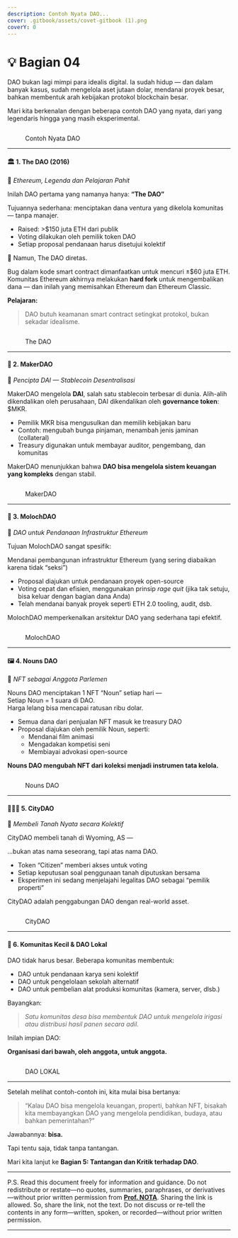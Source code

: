 ```yaml
---
description: Contoh Nyata DAO...
cover: .gitbook/assets/covet-gitbook (1).png
coverY: 0
---
```


# 💡 Bagian 04

DAO bukan lagi mimpi para idealis digital. Ia sudah hidup — dan dalam banyak kasus, sudah mengelola aset jutaan dolar, mendanai proyek besar, bahkan membentuk arah kebijakan protokol blockchain besar.

Mari kita berkenalan dengan beberapa contoh DAO yang nyata, dari yang legendaris hingga yang masih eksperimental.

<figure><img src=".gitbook/assets/05.png" alt=""><figcaption><p>Contoh Nyata DAO</p></figcaption></figure>

***

#### 🏛️ **1. The DAO (2016)**

📍 _Ethereum, Legenda dan Pelajaran Pahit_

Inilah DAO pertama yang namanya hanya: **“The DAO”**

Tujuannya sederhana: menciptakan dana ventura yang dikelola komunitas — tanpa manajer.

* Raised: >$150 juta ETH dari publik
* Voting dilakukan oleh pemilik token DAO
* Setiap proposal pendanaan harus disetujui kolektif

🚨 Namun, The DAO diretas.

Bug dalam kode smart contract dimanfaatkan untuk mencuri ±$60 juta ETH. Komunitas Ethereum akhirnya melakukan **hard fork** untuk mengembalikan dana — dan inilah yang memisahkan Ethereum dan Ethereum Classic.

**Pelajaran:**

> DAO butuh keamanan smart contract setingkat protokol, bukan sekadar idealisme.

<figure><img src=".gitbook/assets/05a.png" alt=""><figcaption><p>The DAO</p></figcaption></figure>

***

#### 🦊 **2. MakerDAO**

📍 _Pencipta DAI — Stablecoin Desentralisasi_

MakerDAO mengelola **DAI**, salah satu stablecoin terbesar di dunia. Alih-alih dikendalikan oleh perusahaan, DAI dikendalikan oleh **governance token**: $MKR.

* Pemilik MKR bisa mengusulkan dan memilih kebijakan baru
* Contoh: mengubah bunga pinjaman, menambah jenis jaminan (collateral)
* Treasury digunakan untuk membayar auditor, pengembang, dan komunitas

MakerDAO menunjukkan bahwa **DAO bisa mengelola sistem keuangan yang kompleks** dengan stabil.

<figure><img src=".gitbook/assets/05b.png" alt=""><figcaption><p>MakerDAO</p></figcaption></figure>

***

#### 🧠 **3. MolochDAO**

📍 _DAO untuk Pendanaan Infrastruktur Ethereum_

Tujuan MolochDAO sangat spesifik:

Mendanai pembangunan infrastruktur Ethereum (yang sering diabaikan karena tidak “seksi”)

* Proposal diajukan untuk pendanaan proyek open-source
* Voting cepat dan efisien, menggunakan prinsip _rage quit_ (jika tak setuju, bisa keluar dengan bagian dana Anda)
* Telah mendanai banyak proyek seperti ETH 2.0 tooling, audit, dsb.

MolochDAO memperkenalkan arsitektur DAO yang sederhana tapi efektif.

<figure><img src=".gitbook/assets/05c.png" alt=""><figcaption><p>MolochDAO</p></figcaption></figure>

***

#### 🖼️ **4. Nouns DAO**

📍 _NFT sebagai Anggota Parlemen_

Nouns DAO menciptakan 1 NFT “Noun” setiap hari —\
Setiap Noun = 1 suara di DAO.\
Harga lelang bisa mencapai ratusan ribu dolar.

* Semua dana dari penjualan NFT masuk ke treasury DAO
* Proposal diajukan oleh pemilik Noun, seperti:
  * Mendanai film animasi
  * Mengadakan kompetisi seni
  * Membiayai advokasi open-source

**Nouns DAO mengubah NFT dari koleksi menjadi instrumen tata kelola.**

<figure><img src=".gitbook/assets/05d (1).png" alt=""><figcaption><p>Nouns DAO</p></figcaption></figure>

***

#### 🧑‍🤝‍🧑 **5. CityDAO**

📍 _Membeli Tanah Nyata secara Kolektif_

CityDAO membeli tanah di Wyoming, AS —

…bukan atas nama seseorang, tapi atas nama DAO.

* Token “Citizen” memberi akses untuk voting
* Setiap keputusan soal penggunaan tanah diputuskan bersama
* Eksperimen ini sedang menjelajahi legalitas DAO sebagai “pemilik properti”

CityDAO adalah penggabungan DAO dengan real-world asset.

<figure><img src=".gitbook/assets/05e (1).png" alt=""><figcaption><p>CityDAO</p></figcaption></figure>

***

#### 🧬 **6. Komunitas Kecil & DAO Lokal**

DAO tidak harus besar. Beberapa komunitas membentuk:

* DAO untuk pendanaan karya seni kolektif
* DAO untuk pengelolaan sekolah alternatif
* DAO untuk pembelian alat produksi komunitas (kamera, server, dlsb.)

Bayangkan:

> _Satu komunitas desa bisa membentuk DAO untuk mengelola irigasi atau distribusi hasil panen secara adil._

Inilah impian DAO:

**Organisasi dari bawah, oleh anggota, untuk anggota.**

<figure><img src=".gitbook/assets/05f.png" alt=""><figcaption><p>DAO LOKAL</p></figcaption></figure>

***

Setelah melihat contoh-contoh ini, kita mulai bisa bertanya:

> “Kalau DAO bisa mengelola keuangan, properti, bahkan NFT, bisakah kita membayangkan DAO yang mengelola pendidikan, budaya, atau bahkan pemerintahan?”

Jawabannya: **bisa.**

Tapi tentu saja, tidak tanpa tantangan.

Mari kita lanjut ke **Bagian 5: Tantangan dan Kritik terhadap DAO**.

***

P.S. Read this document freely for information and guidance. Do not redistribute or restate—no quotes, summaries, paraphrases, or derivatives—without prior written permission from [**Prof. NOTA**](https://nota.endhonesa.com/). Sharing the link is allowed. So, share the link, not the text. Do not discuss or re-tell the contents in any form—written, spoken, or recorded—without prior written permission.

***

